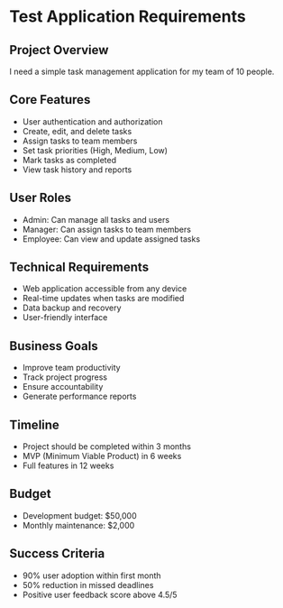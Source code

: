 # Test Application Requirements

## Project Overview
I need a simple task management application for my team of 10 people.

## Core Features
- User authentication and authorization
- Create, edit, and delete tasks
- Assign tasks to team members
- Set task priorities (High, Medium, Low)
- Mark tasks as completed
- View task history and reports

## User Roles
- Admin: Can manage all tasks and users
- Manager: Can assign tasks to team members
- Employee: Can view and update assigned tasks

## Technical Requirements
- Web application accessible from any device
- Real-time updates when tasks are modified
- Data backup and recovery
- User-friendly interface

## Business Goals
- Improve team productivity
- Track project progress
- Ensure accountability
- Generate performance reports

## Timeline
- Project should be completed within 3 months
- MVP (Minimum Viable Product) in 6 weeks
- Full features in 12 weeks

## Budget
- Development budget: $50,000
- Monthly maintenance: $2,000

## Success Criteria
- 90% user adoption within first month
- 50% reduction in missed deadlines
- Positive user feedback score above 4.5/5
